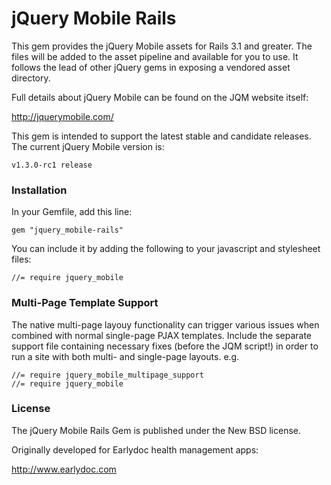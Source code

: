 jQuery Mobile Rails
===================

This gem provides the jQuery Mobile assets for Rails 3.1 and greater. The files will be added to the asset pipeline and available for you to use. It follows the lead of other jQuery gems in exposing a vendored asset directory.

Full details about jQuery Mobile can be found on the JQM website itself:

http://jquerymobile.com/

This gem is intended to support the latest stable and candidate releases. The current jQuery Mobile version is:

    v1.3.0-rc1 release

### Installation

In your Gemfile, add this line:

    gem "jquery_mobile-rails"

You can include it by adding the following to your javascript and stylesheet files:

    //= require jquery_mobile

### Multi-Page Template Support

The native multi-page layouy functionality can trigger various issues when combined with normal single-page PJAX templates. Include the separate support file containing necessary fixes (before the JQM script!) in order to run a site with both multi- and single-page layouts. e.g.

    //= require jquery_mobile_multipage_support
    //= require jquery_mobile

### License

The jQuery Mobile Rails Gem is published under the New BSD license.

Originally developed for Earlydoc health management apps: 

http://www.earlydoc.com
    